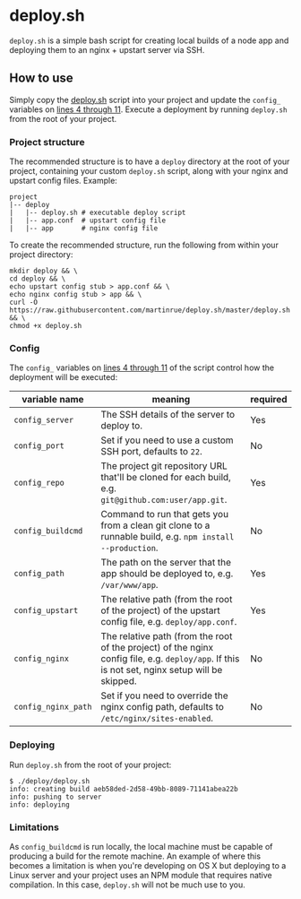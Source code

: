 # deploy.sh

`deploy.sh` is a simple bash script for creating local builds of a node app and deploying them to an nginx + upstart server via SSH.

## How to use
Simply copy the [deploy.sh](https://raw.githubusercontent.com/martinrue/deploy.sh/master/deploy.sh) script into your project and update the `config_` variables on [lines 4 through 11](https://github.com/martinrue/deploy.sh/blob/master/deploy.sh#L4-L11). Execute a deployment by running `deploy.sh` from the root of your project.

### Project structure
The recommended structure is to have a `deploy` directory at the root of your project, containing your custom `deploy.sh` script, along with your nginx and upstart config files. Example:

```
project
|-- deploy
|   |-- deploy.sh # executable deploy script
|   |-- app.conf  # upstart config file
|   |-- app       # nginx config file
```

To create the recommended structure, run the following from within your project directory:

```shell
mkdir deploy && \
cd deploy && \
echo upstart config stub > app.conf && \
echo nginx config stub > app && \
curl -O https://raw.githubusercontent.com/martinrue/deploy.sh/master/deploy.sh && \
chmod +x deploy.sh
```

### Config
The `config_` variables on [lines 4 through 11](https://github.com/martinrue/deploy.sh/blob/master/deploy.sh#L4-L11) of the script control how the deployment will be executed:

| variable name       | meaning | required |
| ------------------- | ------- | -------- |
| `config_server`     | The SSH details of the server to deploy to. | Yes |
| `config_port`       | Set if you need to use a custom SSH port, defaults to `22`. | No |
| `config_repo`       | The project git repository URL that'll be cloned for each build, e.g. `git@github.com:user/app.git`. | Yes |
| `config_buildcmd`   | Command to run that gets you from a clean git clone to a runnable build, e.g. `npm install --production`. | No |
| `config_path`       | The path on the server that the app should be deployed to, e.g. `/var/www/app`. | Yes |
| `config_upstart`    | The relative path (from the root of the project) of the upstart config file, e.g. `deploy/app.conf`. | Yes |
| `config_nginx`      | The relative path (from the root of the project) of the nginx config file, e.g. `deploy/app`. If this is not set, nginx setup will be skipped. | No |
| `config_nginx_path` | Set if you need to override the nginx config path, defaults to `/etc/nginx/sites-enabled`. | No |

### Deploying

Run `deploy.sh` from the root of your project:

```shell
$ ./deploy/deploy.sh
info: creating build aeb58ded-2d58-49bb-8089-71141abea22b
info: pushing to server
info: deploying
```

### Limitations
As `config_buildcmd` is run locally, the local machine must be capable of producing a build for the remote machine. An example of where this becomes a limitation is when you're developing on OS X but deploying to a Linux server and your project uses an NPM module that requires native compilation. In this case, `deploy.sh` will not be much use to you.
